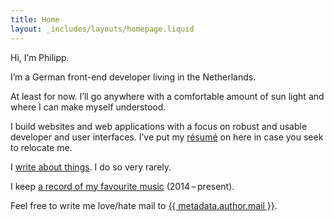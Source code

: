 ```yaml
---
title: Home
layout: _includes/layouts/homepage.liquid
---
```

Hi, I’m Philipp.

I’m a German front-end developer living in the Netherlands.

At least for now. I’ll go anywhere with a comfortable amount of sun light and where I can make myself understood.

I build websites and web applications with a focus on robust and usable developer and user interfaces. I’ve put my [résumé](/resume) on here in case you seek to relocate me.

I [write about things](/articles). I do so very rarely.

I keep [a record of my favourite music](/list-of-lists) (2014 – present).

Feel free to write me love/hate mail to <a href="mailto:{{ metadata.author.mail }}" rel="me">{{ metadata.author.mail }}</a>.
